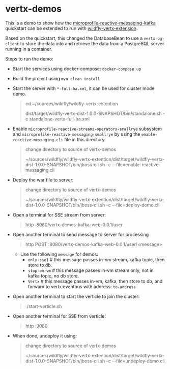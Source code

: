 # vertx-demos

This is a demo to show how the [microprofile-reactive-messaging-kafka](https://github.com/wildfly/quickstart/tree/main/microprofile-reactive-messaging-kafka) quickstart can be extended to run with  [wildfly-vertx-extension](https://github.com/gaol/wildfly-vertx-extension/).

Based on the quickstart, this changed the DatabaseBean to use a `vertx-pg-client` to store the data into and retrieve the data from a PostgreSQL server running in a container.

Steps to run the demo:

* Start the services using docker-compose: `docker-compose up`

* Build the project using `mvn clean install`

* Start the server with `*-full-ha.xml`, it can be used for cluster mode demo.
  > cd ~/sources/wildfly/wildfly-vertx-extention
  > 
  > dist/target/wildfly-vertx-dist-1.0.0-SNAPSHOT/bin/standalone.sh -c standalone-vertx-full-ha.xml

* Enable `microprofile-reactive-streams-operators-smallrye` subsystem and `microprofile-reactive-messaging-smallrye` by using the `enable-reactive-messaging.cli` file in this directory.
   > change directory to source of vertx-demos
   > 
   > ~/sources/wildfly/wildfly-vertx-extention/dist/target/wildfly-vertx-dist-1.0.0-SNAPSHOT/bin/jboss-cli.sh -c --file=enable-reactive-messaging.cli

* Deploy the war file to server:
  > change directory to source of vertx-demos
  >
  > ~/sources/wildfly/wildfly-vertx-extention/dist/target/wildfly-vertx-dist-1.0.0-SNAPSHOT/bin/jboss-cli.sh -c --file=deploy-demo.cli

* Open a terminal for SSE stream from server:
  > http :8080/vertx-demos-kafka-web-0.0.1/user

* Open another terminal to send message to server for processing
  > http POST :8080/vertx-demos-kafka-web-0.0.1/user/&lt;message&gt;
   * Use the following `message` for demos:
     * `only-sse1`   # this message passes in-vm stream, kafka topic, then store to db.
     * `stop-on-vm`  # this message passes in-vm stream only, not in kafka topic, no db store.
     * `Vertx`       # this message passes in-vm, kafka, then store to db, and forward to vertx eventbus with address: `to-address`

* Open another terminal to start the verticle to join the cluster:
   > ./start-verticle.sh

* Open another terminal for SSE from verticle:
   > http :9080

* When done, undeploy it using:
   > change directory to source of vertx-demos
   >
   > ~/sources/wildfly/wildfly-vertx-extention/dist/target/wildfly-vertx-dist-1.0.0-SNAPSHOT/bin/jboss-cli.sh -c --file=undeploy-demo.cli
